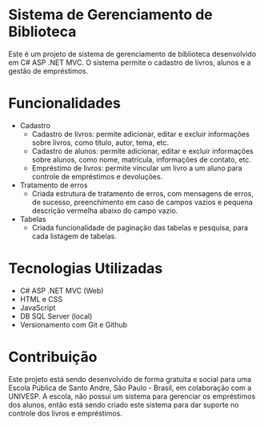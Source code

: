 # Sistema de Gerenciamento de Biblioteca
Este é um projeto de sistema de gerenciamento de biblioteca desenvolvido em C# ASP .NET MVC. O sistema permite o cadastro de livros, alunos e a gestão de empréstimos.

# Funcionalidades
- Cadastro
  - Cadastro de livros: permite adicionar, editar e excluir informações sobre livros, como título, autor, tema, etc.
  - Cadastro de alunos: permite adicionar, editar e excluir informações sobre alunos, como nome, matrícula, informações de contato, etc.
  - Empréstimo de livros: permite vincular um livro a um aluno para controle de empréstimos e devoluções.
- Tratamento de erros
  - Criada estrutura de tratamento de erros, com mensagens de erros, de sucesso, preenchimento em caso de campos vazios e pequena descrição vermelha abaixo do campo vazio.
- Tabelas
  - Criada funcionalidade de paginação das tabelas e pesquisa, para cada listagem de tabelas.
# Tecnologias Utilizadas
- C# ASP .NET MVC (Web)
- HTML e CSS
- JavaScript
- DB SQL Server (local)
- Versionamento com Git e Github

# Contribuição
Este projeto está sendo desenvolvido de forma gratuita e social para uma Escola Pública de Santo Andre, São Paulo - Brasil, em colaboração com a UNIVESP. A escola, não possui um sistema para gerenciar os empréstimos dos alunos, então está sendo criado este sistema para dar suporte no controle dos livros e empréstimos.
